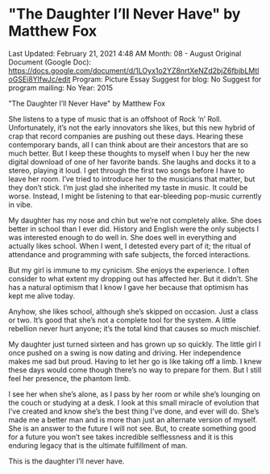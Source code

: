# "The Daughter I’ll Never Have" by Matthew Fox

Last Updated: February 21, 2021 4:48 AM
Month: 08 - August
Original Document (Google Doc): https://docs.google.com/document/d/1LOyx1o2YZ8nrtXeNZd2bjZ6fbjbLMtloGSEi8YlfwJc/edit
Program: Picture Essay
Suggest for blog: No
Suggest for program mailing: No
Year: 2015

"The Daughter I’ll Never Have" by Matthew Fox

She listens to a type of music that is an offshoot of Rock ‘n’ Roll. Unfortunately, it’s not the early innovators she likes, but this new hybrid of crap that record companies are pushing out these days. Hearing these contemporary bands, all I can think about are their ancestors that are so much better. But I keep these thoughts to myself when I buy her the new digital download of one of her favorite bands. She laughs and docks it to a stereo, playing it loud. I get through the first two songs before I have to leave her room. I’ve tried to introduce her to the musicians that matter, but they don’t stick. I’m just glad she inherited my taste in music. It could be worse. Instead, I might be listening to that ear-bleeding pop-music currently in vibe.

My daughter has my nose and chin but we’re not completely alike. She does better in school than I ever did. History and English were the only subjects I was interested enough to do well in. She does well in everything and actually likes school. When I went, I detested every part of it; the ritual of attendance and programming with safe subjects, the forced interactions.

But my girl is immune to my cynicism. She enjoys the experience. I often consider to what extent my dropping out has affected her. But it didn’t. She has a natural optimism that I know I gave her because that optimism has kept me alive today.

Anyhow, she likes school, although she’s skipped on occasion. Just a class or two. It’s good that she’s not a complete tool for the system. A little rebellion never hurt anyone; it’s the total kind that causes so much mischief.

My daughter just turned sixteen and has grown up so quickly. The little girl I once pushed on a swing is now dating and driving. Her independence makes me sad but proud. Having to let her go is like taking off a limb. I knew these days would come though there’s no way to prepare for them. But I still feel her presence, the phantom limb.

I see her when she’s alone, as I pass by her room or while she’s lounging on the couch or studying at a desk. I look at this small miracle of evolution that I’ve created and know she’s the best thing I’ve done, and ever will do. She’s made me a better man and is more than just an alternate version of myself. She is an answer to the future I will not see. But, to create something good for a future you won’t see takes incredible selflessness and it is this enduring legacy that is the ultimate fulfillment of man.

This is the daughter I’ll never have.